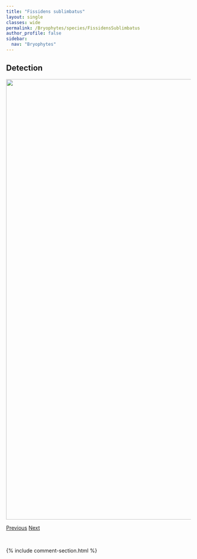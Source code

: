 ```yaml
---
title: "Fissidens sublimbatus"
layout: single
classes: wide
permalink: /Bryophytes/species/FissidensSublimbatus
author_profile: false
sidebar:
  nav: "Bryophytes"
---
```


<h2>Detection</h2>

<a href="https://drive.google.com/uc?export=view&id=1fek3LHPgXFjnuHidDCZiS7f2xvX0sud9">
<img src="https://drive.google.com/uc?export=view&id=1fek3LHPgXFjnuHidDCZiS7f2xvX0sud9" height = "1200" width = "800">
</a>


<a href="/DevelopmentWebsite/Bryophytes/species/FissidensOsmundioides" class="pagination--pager" title="Fissidens osmundioides">Previous</a> <a href="/DevelopmentWebsite/Bryophytes/species/FontinalisHypnoides" class="pagination--pager" title="Fontinalis hypnoides">Next</a>

<p>&nbsp;</p>

{% include comment-section.html %}
